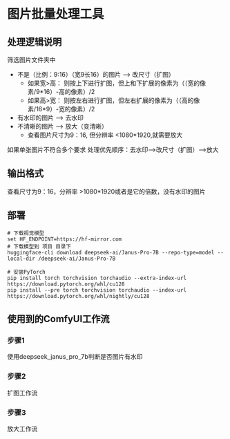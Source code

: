 # 图片批量处理工具

## 处理逻辑说明

筛选图片文件夹中

- 不是（比例：9:16）（宽9长16）的图片 --> 改尺寸（扩图）
    - 如果宽>高： 则按上下进行扩图，但上和下扩展的像素为（（宽的像素/9*16）-高的像素）/2
    - 如果高>宽： 则按左右进行扩图，但左右扩展的像素为（（高的像素/16*9）-宽的像素）/2
- 有水印的图片 --> 去水印
- 不清晰的图片 --> 放大（变清晰）
    - 查看图片尺寸为9：16, 但分辨率 <1080*1920,就需要放大

如果单张图片不符合多个要求
处理优先顺序：去水印-->改尺寸（扩图）-->放大

## 输出格式

查看尺寸为9：16，分辨率 >1080*1920或者是它的倍数，没有水印的图片
## 部署

```commandline
# 下载视觉模型
set HF_ENDPOINT=https://hf-mirror.com
# 下载模型到 项目 目录下
huggingface-cli download deepseek-ai/Janus-Pro-7B --repo-type=model --local-dir /deepseek-ai/Janus-Pro-7B

# 安装PyTorch
pip install torch torchvision torchaudio --extra-index-url https://download.pytorch.org/whl/cu128
pip install --pre torch torchvision torchaudio --index-url https://download.pytorch.org/whl/nightly/cu128

```
## 使用到的ComfyUI工作流

### 步骤1

使用deepseek_janus_pro_7b判断是否图片有水印

### 步骤2

扩图工作流

### 步骤3

放大工作流

